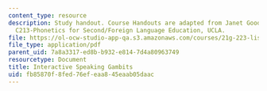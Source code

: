```yaml
---
content_type: resource
description: Study handout. Course Handouts are adapted from Janet Goodwin's AP&TESL
  C213-Phonetics for Second/Foreign Language Education, UCLA.
file: https://ol-ocw-studio-app-qa.s3.amazonaws.com/courses/21g-223-listening-speaking-and-pronunciation-fall-2004/fb85870f8fed76efeaa845eaab05daac_MIT21G_223F04_inact_speak.pdf
file_type: application/pdf
parent_uid: 7a8a3317-ed8b-b932-e814-7d4a80963749
resourcetype: Document
title: Interactive Speaking Gambits
uid: fb85870f-8fed-76ef-eaa8-45eaab05daac
---
```

